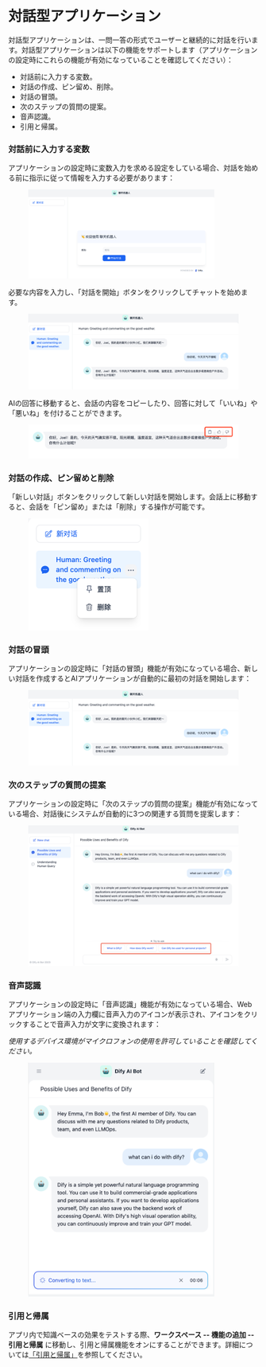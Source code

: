# 対話型アプリケーション

対話型アプリケーションは、一問一答の形式でユーザーと継続的に対話を行います。対話型アプリケーションは以下の機能をサポートします（アプリケーションの設定時にこれらの機能が有効になっていることを確認してください）：

* 対話前に入力する変数。
* 対話の作成、ピン留め、削除。
* 対話の冒頭。
* 次のステップの質問の提案。
* 音声認識。
* 引用と帰属。

### 対話前に入力する変数

アプリケーションの設定時に変数入力を求める設定をしている場合、対話を始める前に指示に従って情報を入力する必要があります：

<figure><img src="../../../.gitbook/assets/image (63).png" alt="" width="375"><figcaption></figcaption></figure>

必要な内容を入力し、「対話を開始」ボタンをクリックしてチャットを始めます。

<figure><img src="../../../.gitbook/assets/image (94).png" alt=""><figcaption></figcaption></figure>

AIの回答に移動すると、会話の内容をコピーしたり、回答に対して「いいね」や「悪いね」を付けることができます。

<figure><img src="../../../.gitbook/assets/image (26).png" alt=""><figcaption></figcaption></figure>

### 対話の作成、ピン留めと削除

「新しい対話」ボタンをクリックして新しい対話を開始します。会話上に移動すると、会話を「ピン留め」または「削除」する操作が可能です。

<figure><img src="../../../.gitbook/assets/image (47).png" alt="" width="242"><figcaption></figcaption></figure>

### 対話の冒頭

アプリケーションの設定時に「対話の冒頭」機能が有効になっている場合、新しい対話を作成するとAIアプリケーションが自動的に最初の対話を開始します：

<figure><img src="../../../.gitbook/assets/image (51).png" alt=""><figcaption></figcaption></figure>

### 次のステップの質問の提案

アプリケーションの設定時に「次のステップの質問の提案」機能が有効になっている場合、対話後にシステムが自動的に3つの関連する質問を提案します：

<figure><img src="../../../.gitbook/assets/image (77).png" alt=""><figcaption></figcaption></figure>

### 音声認識

アプリケーションの設定時に「音声認識」機能が有効になっている場合、Webアプリケーション端の入力欄に音声入力のアイコンが表示され、アイコンをクリックすることで音声入力が文字に変換されます：

_使用するデバイス環境がマイクロフォンの使用を許可していることを確認してください。_

<figure><img src="../../../.gitbook/assets/image (79).png" alt="" width="375"><figcaption></figcaption></figure>

### 引用と帰属

アプリ内で知識ベースの効果をテストする際、**ワークスペース -- 機能の追加 -- 引用と帰属** に移動し、引用と帰属機能をオンにすることができます。詳細については[「引用と帰属」](https://docs.dify.ai/v/japanese/guides/knowledge-base/retrieval_test_and_citation#id-2-yin-yong-yu-gui-shu)を参照してください。